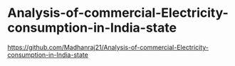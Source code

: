 # Analysis-of-commercial-Electricity-consumption-in-India-state
https://github.com/Madhanraj21/Analysis-of-commercial-Electricity-consumption-in-India-state
